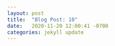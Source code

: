 ```yaml
---
layout: post
title:  "Blog Post: 10"
date:   2020-11-20 12:00:41 -0700
categories: jekyll update
---
```

